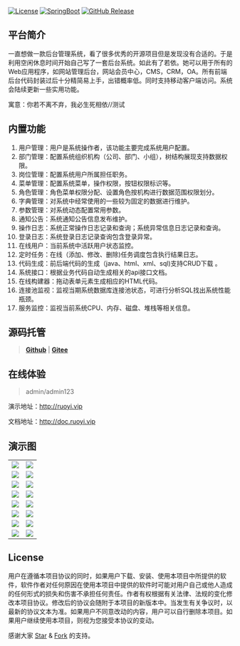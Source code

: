 [![License](https://img.shields.io/github/license/lerry903/RuoYi.svg)](https://github.com/lerry903/RuoYi/blob/master/LICENSE)
[![SpringBoot](https://img.shields.io/badge/SpringBoot-2.1.5.RELEASE-brightgreen.svg)](https://docs.spring.io/spring-boot/docs/2.1.5.RELEASE/reference/htmlsingle/)
[![GitHub Release](https://img.shields.io/github/release/lerry903/RuoYi.svg)](https://github.com/lerry903/RuoYi/releases)

## 平台简介

一直想做一款后台管理系统，看了很多优秀的开源项目但是发现没有合适的。于是利用空闲休息时间开始自己写了一套后台系统。如此有了若依。她可以用于所有的Web应用程序，如网站管理后台，网站会员中心，CMS，CRM，OA。所有前端后台代码封装过后十分精简易上手，出错概率低。同时支持移动客户端访问。系统会陆续更新一些实用功能。

寓意：你若不离不弃，我必生死相依//测试

> 

## 内置功能

1.  用户管理：用户是系统操作者，该功能主要完成系统用户配置。
2.  部门管理：配置系统组织机构（公司、部门、小组），树结构展现支持数据权限。
3.  岗位管理：配置系统用户所属担任职务。
4.  菜单管理：配置系统菜单，操作权限，按钮权限标识等。
5.  角色管理：角色菜单权限分配、设置角色按机构进行数据范围权限划分。
6.  字典管理：对系统中经常使用的一些较为固定的数据进行维护。
7.  参数管理：对系统动态配置常用参数。
8.  通知公告：系统通知公告信息发布维护。
9.  操作日志：系统正常操作日志记录和查询；系统异常信息日志记录和查询。
10. 登录日志：系统登录日志记录查询包含登录异常。
11. 在线用户：当前系统中活跃用户状态监控。
12. 定时任务：在线（添加、修改、删除)任务调度包含执行结果日志。
13. 代码生成：前后端代码的生成（java、html、xml、sql)支持CRUD下载 。
14. 系统接口：根据业务代码自动生成相关的api接口文档。
15. 在线构建器：拖动表单元素生成相应的HTML代码。
16. 连接池监视：监视当期系统数据库连接池状态，可进行分析SQL找出系统性能瓶颈。
17. 服务监控：监视当前系统CPU、内存、磁盘、堆栈等相关信息。

## 源码托管
> **[Github](https://github.com/lerry903/RuoYi)** | **[Gitee](https://gitee.com/lerry903/RuoYi)**
  
## 在线体验
> admin/admin123

演示地址：http://ruoyi.vip  

文档地址：http://doc.ruoyi.vip

## 演示图

<table>
    <tr>
        <td><img src="https://raw.githubusercontent.com/lerry903/RuoYi/master/img/login.jpg"/></td>
        <td><img src="https://raw.githubusercontent.com/lerry903/RuoYi/master/img/index.jpg"/></td>
    </tr>
    <tr>
        <td><img src="https://raw.githubusercontent.com/lerry903/RuoYi/master/img/user_list.jpg"/></td>
        <td><img src="https://raw.githubusercontent.com/lerry903/RuoYi/master/img/user_update.jpg"/></td>
    </tr>
    <tr>
        <td><img src="https://raw.githubusercontent.com/lerry903/RuoYi/master/img/role_list.jpg"/></td>
        <td><img src="https://raw.githubusercontent.com/lerry903/RuoYi/master/img/role_update.jpg"/></td>
    </tr>
	<tr>
        <td><img src="https://raw.githubusercontent.com/lerry903/RuoYi/master/img/user_role.jpg"/></td>
        <td><img src="https://raw.githubusercontent.com/lerry903/RuoYi/master/img/role_data.jpg"/></td>
    </tr>	 
    <tr>
        <td><img src="https://raw.githubusercontent.com/lerry903/RuoYi/master/img/function.jpg"/></td>
        <td><img src="https://raw.githubusercontent.com/lerry903/RuoYi/master/img/function_update.jpg"/></td>
    </tr>
	<tr>
        <td><img src="https://raw.githubusercontent.com/lerry903/RuoYi/master/img/gen_code.jpg"/></td>
        <td><img src="https://raw.githubusercontent.com/lerry903/RuoYi/master/img/user.jpg"/></td>
    </tr>
	<tr>
        <td><img src="https://raw.githubusercontent.com/lerry903/RuoYi/master/img/oper_log.jpg"/></td>
        <td><img src="https://raw.githubusercontent.com/lerry903/RuoYi/master/img/login_log.jpg"/></td>
    </tr>
	<tr>
        <td><img src="https://raw.githubusercontent.com/lerry903/RuoYi/master/img/server_monitoring.jpg"/></td>
        <td><img src="https://raw.githubusercontent.com/lerry903/RuoYi/master/img/prize.jpg"/></td>
    </tr>
</table>

## License

用户在遵循本项目协议的同时，如果用户下载、安装、使用本项目中所提供的软件，软件作者对任何原因在使用本项目中提供的软件时可能对用户自己或他人造成的任何形式的损失和伤害不承担任何责任。作者有权根据有关法律、法规的变化修改本项目协议。修改后的协议会随附于本项目的新版本中。当发生有关争议时，以最新的协议文本为准。如果用户不同意改动的内容，用户可以自行删除本项目。如果用户继续使用本项目，则视为您接受本协议的变动。

感谢大家 [Star](https://github.com/lerry903/RuoYi/stargazers) & [Fork](https://github.com/lerry903/RuoYi/network/members) 的支持。
